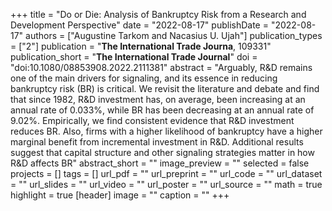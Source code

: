 +++
title = "Do or Die: Analysis of Bankruptcy Risk from a Research and Development Perspective"
date = "2022-08-17"
publishDate = "2022-08-17"
authors = ["Augustine Tarkom and Nacasius U. Ujah"]
publication_types = ["2"]
publication = "**The International Trade Journa**, 109331"
publication_short = "**The International Trade Journal**"
doi = "doi:10.1080/08853908.2022.2111381"
abstract = "Arguably, R&D remains one of the main drivers for signaling, and its essence in reducing bankruptcy risk (BR) is critical. We revisit the literature and debate and find that since 1982, R&D investment has, on average, been increasing at an annual rate of 0.033%, while BR has been decreasing at an annual rate of 9.02%. Empirically, we find consistent evidence that R&D investment reduces BR. Also, firms with a higher likelihood of bankruptcy have a higher marginal benefit from incremental investment in R&D. Additional results suggest that capital structure and other signaling strategies matter in how R&D affects BR"
abstract_short = ""
image_preview = ""
selected = false
projects = []
tags = []
url_pdf = ""
url_preprint = ""
url_code = ""
url_dataset = ""
url_slides = ""
url_video = ""
url_poster = ""
url_source = ""
math = true
highlight = true
[header]
image = ""
caption = ""
+++
